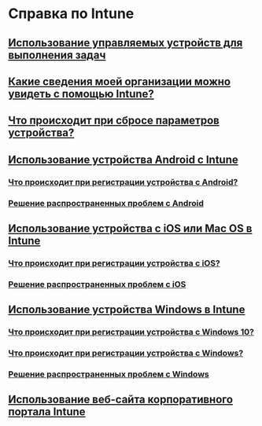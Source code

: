 # Справка по Intune
## [Использование управляемых устройств для выполнения задач](use-managed-devices-to-get-work-done.md)
## [Какие сведения моей организации можно увидеть с помощью Intune?](what-info-can-your-company-see-when-you-enroll-your-device-in-intune.md)
## [Что происходит при сбросе параметров устройства?](what-happens-if-you-reset-your-device-cpwebsite.md)
## [Использование устройства Android с Intune](using-your-android-device-with-intune.md)
### [Что происходит при регистрации устройства с Android?](what-happens-if-you-install-the-company-portal-app-and-enroll-your-device-in-intune-android.md)
### [Решение распространенных проблем с Android](troubleshoot-your-device-android.md)
## [Использование устройства с iOS или Mac OS в Intune](using-your-iOS-or-macOS-device-with-intune.md)
### [Что происходит при регистрации устройства с iOS?](what-happens-if-you-install-the-company-portal-app-and-enroll-your-device-in-intune-ios.md)
### [Решение распространенных проблем с iOS](troubleshoot-your-device-iOS.md)
## [Использование устройства Windows в Intune](using-your-windows-device-with-intune.md)
### [Что происходит при регистрации устройства с Windows 10?](what-happens-if-you-install-the-company-portal-app-and-enroll-your-device-in-intune-windows10.md)
### [Что происходит при регистрации устройства с Windows?](what-happens-if-you-install-the-company-portal-app-and-enroll-your-device-in-intune-windows.md)
### [Решение распространенных проблем с Windows](troubleshoot-your-device-windows.md)
## [Использование веб-сайта корпоративного портала Intune](using-the-intune-company-portal-website.md)
